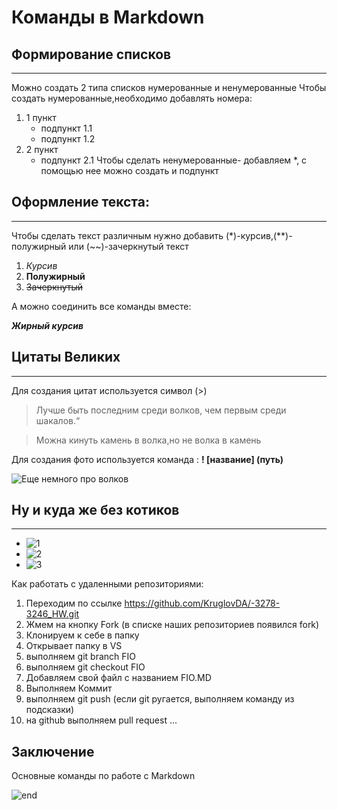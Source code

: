 # Команды в Markdown

## Формирование списков
***
Можно создать 2 типа списков нумерованные и ненумерованные
Чтобы создать нумерованные,необходимо добавлять номера:
1. 1 пункт
   * подпункт 1.1
   * подпункт 1.2
2. 2 пункт
   * подпункт 2.1
Чтобы сделать ненумерованные- добавляем *, с помощью нее можно создать и подпункт
## Оформление текста:
***
Чтобы сделать текст различным нужно добавить (*)-курсив,(**)-полужирный или (~~)-зачеркнутый текст 


1. *Курсив*
2. **Полужирный**
3. ~~Зачеркнутый~~

А можно соединить все команды вместе:

***Жирный курсив***

## Цитаты Великих
***
Для создания цитат используется символ (>)

>Лучше быть последним среди волков, чем первым среди шакалов.“

>Можна кинуть камень в волка,но не волка в камень


Для создания фото используется команда :
**! [название] (путь)**

![Еще немного про волков](https://memepedia.ru/wp-content/uploads/2019/04/memy-pro-volkov-2.jpg)

## Ну и куда же без котиков
***
* ![1](https://sun1-19.userapi.com/impg/Wo6Ip_ru8Iy10PsTI82tW2lPGlb35UYRPbgV6w/Q0RNKzEBAg4.jpg?size=891x899&quality=96&sign=c1d6ec4bdd730d7427fbf2b890a0b81d&type=album.jpg)
* ![2](https://sun1-93.userapi.com/impg/uMr9VReOewTkf8z5F9qw7GvDgrKsntk3LGUQQA/sVnOF6j6NY8.jpg?size=1081x1103&quality=95&sign=b2431c032796e0470cbcb3598016c45c&type=album)
* ![3](https://sun1-15.userapi.com/impg/2m6kVHX8x6w1h-v1RYctfUPatSyQjMT0gugZCw/mO8z-kpvlj4.jpg?size=1080x1350&quality=96&sign=4db5e7121959e26cb324169fd73c9fe5&type=albumgit)

Как работать с удаленными репозиториями:
1. Переходим по ссылке https://github.com/KruglovDA/-3278-3246_HW.git
2. Жмем на кнопку Fork (в списке наших репозиториев появился fork)
3. Клонируем к себе в папку
4. Открывает папку в VS
5. выполняем git branch FIO
6. выполняем git checkout FIO
7. Добавляем свой файл с названием FIO.MD
8. Выполняем Коммит
9. выполняем git push (если git ругается, выполняем команду из подсказки)
10. на github выполняем pull request
...
## Заключение

Основные команды по работе с Markdown

![end](https://www.meme-arsenal.com/memes/3c6198808b324356b79294da2eed4ab9.jpg)